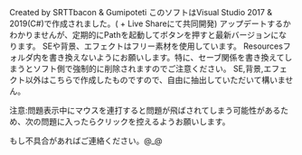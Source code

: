 Created by SRTTbacon & Gumipoteti
このソフトはVisual Studio 2017 & 2019(C#)で作成されました。( + Live Shareにて共同開発)
アップデートするかわかりませんが、定期的にPathを起動してボタンを押すと最新バージョンになります。
SEや背景、エフェクトはフリー素材を使用しています。
Resourcesフォルダ内を書き換えないようにお願いします。特に、セーブ関係を書き換えてしまうとソフト側で強制的に削除されますのでご注意ください。
SE,背景,エフェクト以外はこちらで作成したものですので、自由に抽出していただいて構いません。

注意:問題表示中にマウスを連打すると問題が飛ばされてしまう可能性があるため、次の問題に入ったらクリックを控えるようお願いします。

もし不具合があればご連絡ください。@_@
